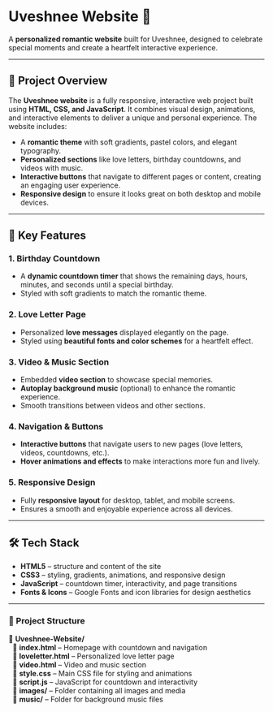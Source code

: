 # Uveshnee Website 💖

A **personalized romantic website** built for Uveshnee, designed to celebrate special moments and create a heartfelt interactive experience.

---

## 🚀 Project Overview
The **Uveshnee website** is a fully responsive, interactive web project built using **HTML, CSS, and JavaScript**. It combines visual design, animations, and interactive elements to deliver a unique and personal experience. The website includes:  

- A **romantic theme** with soft gradients, pastel colors, and elegant typography.  
- **Personalized sections** like love letters, birthday countdowns, and videos with music.  
- **Interactive buttons** that navigate to different pages or content, creating an engaging user experience.  
- **Responsive design** to ensure it looks great on both desktop and mobile devices.  

---

## 🌟 Key Features

### 1. Birthday Countdown
- A **dynamic countdown timer** that shows the remaining days, hours, minutes, and seconds until a special birthday.  
- Styled with soft gradients to match the romantic theme.  

### 2. Love Letter Page
- Personalized **love messages** displayed elegantly on the page.  
- Styled using **beautiful fonts and color schemes** for a heartfelt effect.  

### 3. Video & Music Section
- Embedded **video section** to showcase special memories.  
- **Autoplay background music** (optional) to enhance the romantic experience.  
- Smooth transitions between videos and other sections.  

### 4. Navigation & Buttons
- **Interactive buttons** that navigate users to new pages (love letters, videos, countdowns, etc.).  
- **Hover animations and effects** to make interactions more fun and lively.  

### 5. Responsive Design
- Fully **responsive layout** for desktop, tablet, and mobile screens.  
- Ensures a smooth and enjoyable experience across all devices.  

---

## 🛠️ Tech Stack
- **HTML5** – structure and content of the site  
- **CSS3** – styling, gradients, animations, and responsive design  
- **JavaScript** – countdown timer, interactivity, and page transitions  
- **Fonts & Icons** – Google Fonts and icon libraries for design aesthetics  

---

### 📁 Project Structure

📂 **Uveshnee-Website/**  
&nbsp;&nbsp;📄 **index.html** – Homepage with countdown and navigation  
&nbsp;&nbsp;📄 **loveletter.html** – Personalized love letter page  
&nbsp;&nbsp;📄 **video.html** – Video and music section  
&nbsp;&nbsp;📄 **style.css** – Main CSS file for styling and animations  
&nbsp;&nbsp;📄 **script.js** – JavaScript for countdown and interactivity  
&nbsp;&nbsp;📂 **images/** – Folder containing all images and media  
&nbsp;&nbsp;📂 **music/** – Folder for background music files

